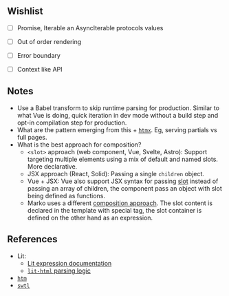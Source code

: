 ## Wishlist  
- [ ] Promise, Iterable an AsyncIterable protocols values
- [ ] Out of order rendering
- [ ] Error boundary
- [ ] Context like API


## Notes

- Use a Babel transform to skip runtime parsing for production. Similar to what Vue is doing, quick iteration in dev mode without a build step and opt-in compilation step for production.
- What are the pattern emerging from this + [`htmx`](https://htmx.org/). Eg, serving partials vs full pages.
- What is the best approach for composition?
    - `<slot>` approach (web component, Vue, Svelte, Astro): Support targeting multiple elements using a mix of default and named slots. More declarative. 
    - JSX approach (React, Solid): Passing a single `children` object.
    - Vue + JSX: Vue also support JSX syntax for passing [slot](https://vuejs.org/guide/extras/render-function.html#passing-slots) instead of passing an array of children, the component pass an object with slot being defined as functions.
    - Marko uses a different [composition approach](https://markojs.com/docs/body-content/). The slot content is declared in the template with special tag, the slot container is defined on the other hand as an expression.

## References
- Lit:
    - [Lit expression documentation](https://lit.dev/docs/templates/expressions/#child-expressions)
    - [`lit-html` parsing logic](https://github.com/lit/lit/blob/main/packages/lit-html/src/lit-html.ts)
- [`htm`](https://github.com/developit/htm)
- [`swtl`](https://github.com/thepassle/swtl)